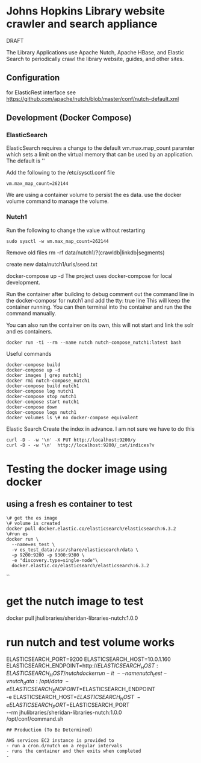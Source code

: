 # Johns Hopkins Library website crawler and search appliance

DRAFT 

The Library Applications use Apache Nutch, Apache HBase, and Elastic Search to periodically crawl the library website, guides, and other sites. 

## Configuration

for ElasticRest interface see 
https://github.com/apache/nutch/blob/master/conf/nutch-default.xml

## Development (Docker Compose)

### ElasticSearch
ElasticSearch requires a change to the default vm.max.map_count paramter which sets a limit on the 
virtual memory that can be used by an application. The default is ''

Add the following to the /etc/sysctl.conf file
```
vm.max_map_count=262144
```

We are using a container volume to persist the es data. 
use the docker volume command to manage the volume.


### Nutch1

Run the following to change the value without restarting
```
sudo sysctl -w vm.max_map_count=262144
```

Remove old files
rm -rf  data/nutch1/?(crawldb|linkdb|segments)

create new data/nutch1/urls/seed.txt

docker-compose up -d
The project uses docker-compose for local development.

Run the container after building to debug
comment out the command line in the docker-composr for nutch1 and add the tty: true line
This will keep the container running. You can then terminal into the container and run the 
the command manually. 

You can also run the container on its own, this will not start and link the solr and es containers.
```
docker run -ti --rm --name nutch nutch-compose_nutch1:latest bash
```

Useful commands
```
docker-compose build
docker-compose up -d 
docker images | grep nutch1j
docker rmi nutch-compose_nutch1
docker-compose build nutch1
docker-compose log nutch1
docker-compose stop nutch1
docker-compose start nutch1
docker-compose down
docker-compose logs nutch1
docker volumes ls \# no docker-compose equivalent
```
Elastic Search
Create the index in advance. I am not sure we have to do this
```
curl -D - -w '\n' -X PUT http://localhost:9200/y
curl -D - -w '\n'  http://localhost:9200/_cat/indices?v
```

# Testing the docker image using docker

## using a fresh es container to test
```
\# get the es image
\# volume is created
docker pull docker.elastic.co/elasticsearch/elasticsearch:6.3.2
\#run es
docker run \
  --name=es_test \
  -v es_test_data:/usr/share/elasticsearch/data \
  -p 9200:9200 -p 9300:9300 \
  -e "discovery.type=single-node"\
  docker.elastic.co/elasticsearch/elasticsearch:6.3.2
```

``
# get the nutch image to test
docker pull jhulibraries/sheridan-libraries-nutch:1.0.0

# run nutch and test volume works
ELASTICSEARCH_PORT=9200
ELASTICSEARCH_HOST=10.0.1.160
ELASTICSEARCH_ENDPOINT=http://$ELASTICSEARCH_HOST:ELASTICSEARCH_HOST/nutch
docker run -it \
   --name nutch_test
   -v nutch_data:/opt/data \
   -e ELASTICSEARCH_ENDPOINT=$ELASTICSEARCH_ENDPOINT \
   -e ELASTICSEARCH_HOST=$ELASTICSEARCH_HOST \
   -e ELASTICSEARCH_PORT=$ELASTICSEARCH_PORT \
   --rm jhulibraries/sheridan-libraries-nutch:1.0.0 \
   /opt/conf/command.sh
```
## Production (To Be Determined)

AWS services EC2 instance is provided to 
- run a cron.d/nutch on a regular intervals
- runs the container and then exits when completed
-

